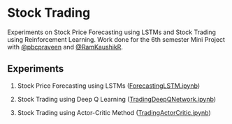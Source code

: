 # Stock Trading

Experiments on Stock Price Forecasting using LSTMs and Stock Trading using Reinforcement Learning. Work done for the 6th semester Mini Project with [@pbcpraveen](https://github.com/pbcpraveen) and [@RamKaushikR](https://github.com/RamKaushikR).

## Experiments

1. Stock Price Forecasting using LSTMs ([ForecastingLSTM.ipynb](ForecastingLSTM.ipynb))

2. Stock Trading using Deep Q Learning ([TradingDeepQNetwork.ipynb](TradingDeepQNetwork.ipynb))

3. Stock Trading using Actor-Critic Method ([TradingActorCritic.ipynb](TradingActorCritic.ipynb))
